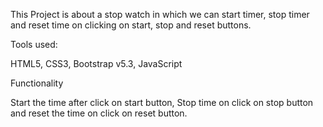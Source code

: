 
This Project is about a stop watch in which we can start timer, stop timer and reset time on clicking on start, stop and reset buttons.

Tools used:

HTML5, CSS3, Bootstrap v5.3, JavaScript

Functionality

Start the time after click on start button, Stop time on click on stop button and reset the time on click on reset button.

